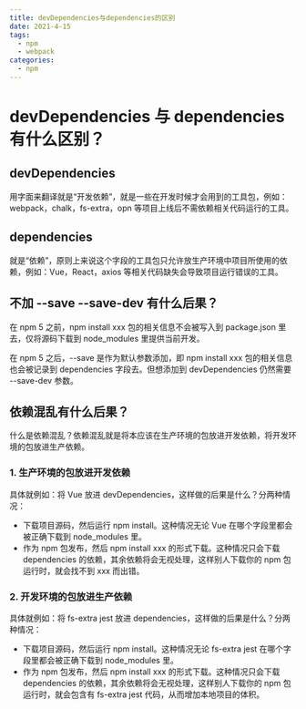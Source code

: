 ```yaml
---
title: devDependencies与dependencies的区别
date: 2021-4-15
tags:
  - npm
  - webpack
categories:
  - npm
---
```


# devDependencies 与 dependencies 有什么区别？

## devDependencies

用字面来翻译就是“开发依赖”，就是一些在开发时候才会用到的工具包，例如：webpack，chalk，fs-extra，opn 等项目上线后不需依赖相关代码运行的工具。

## dependencies

就是“依赖”，原则上来说这个字段的工具包只允许放生产环境中项目所使用的依赖，例如：Vue，React，axios 等相关代码缺失会导致项目运行错误的工具。

## 不加 --save --save-dev 有什么后果？

在 npm 5 之前，npm install xxx 包的相关信息不会被写入到 package.json 里去，仅将源码下载到 node_modules 里提供当前开发。

在 npm 5 之后，--save 是作为默认参数添加，即 npm install xxx 包的相关信息也会被记录到 dependencies 字段去。但想添加到 devDependencies 仍然需要 --save-dev 参数。

## 依赖混乱有什么后果？

什么是依赖混乱？依赖混乱就是将本应该在生产环境的包放进开发依赖，将开发环境的包放进生产依赖。

### 1. 生产环境的包放进开发依赖

具体就例如：将 Vue 放进 devDependencies，这样做的后果是什么？分两种情况：

- 下载项目源码，然后运行 npm install。这种情况无论 Vue 在哪个字段里都会被正确下载到 node_modules 里。
- 作为 npm 包发布，然后 npm install xxx 的形式下载。这种情况只会下载 dependencies 的依赖，其余依赖将会无视处理，这样别人下载你的 npm 包运行时，就会找不到 xxx 而出错。

### 2. 开发环境的包放进生产依赖

具体就例如：将 fs-extra jest 放进 dependencies，这样做的后果是什么？分两种情况：

- 下载项目源码，然后运行 npm install。这种情况无论 fs-extra jest 在哪个字段里都会被正确下载到 node_modules 里。
- 作为 npm 包发布，然后 npm install xxx 的形式下载。这种情况只会下载 dependencies 的依赖，其余依赖将会无视处理，这样别人下载你的 npm 包运行时，就会包含有 fs-extra jest 代码，从而增加本地项目的体积。

